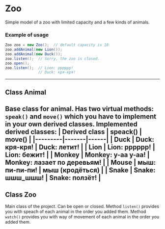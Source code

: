 # Zoo
Simple model of a zoo with limited capacity and a few kinds of animals.
### Example of usage
```java
Zoo zoo = new Zoo();  // default capacity is 10
zoo.addAnimal(new Lion());
zoo.addAnimal(new Duck());
zoo.listen();  // Sorry, the zoo is closed.
zoo.open();
zoo.listen();  // Lion: pppppp!
               // Duck: кря-кря!
```
----
## Class Animal
Base class for animal. Has two virtual methods: `speak()` and `move()` which you have to implement in your own derived classes.
Implemented derived classes:
| Derived class | speack() | move() |
|---------|-------|------|
| Duck | Duck: кря-кря! | Duck: летит! |
| Lion | Lion: pppppp! | Lion: бежит! |
| Monkey | Monkey: y-aa y-aa! | Monkey: лазает по деревьям! |
| Mouse | мыш: пи-пи-пи! | мыш (кродёться) |
| Snake | Snake: шшш_шшш! | Snake: ползёт! |
----
## Class Zoo
Main class of the project. Can be open or closed.
Method `listen()` provides you with speach of each animal in the order you added them.
Method `watch()` provides you with way of movement of each animal in the order you added them.
